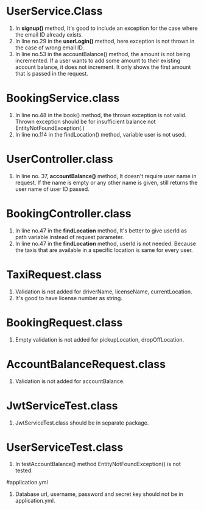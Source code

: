 # UserService.Class

1. In **signup()** method, It's good to include an exception for the case where the email ID already exists.
2. In line no.29 in the **userLogin()** method, here exception is not thrown in the case of wrong email ID.
3. In line no.53 in the accountBalance() method, the amount is not being incremented. If a user wants to add some amount to their existing account balance, it does not increment. It only shows the first amount that is passed in the request.

# BookingService.class

1. In line no.48 in the book() method, the thrown exception is not valid. Thrown exception should be for insufficient balance not EntityNotFoundException(.)
2. In line no.114 in the findLocation() method, variable user is not used.

# UserController.class

1. In line no. 37, **accountBalance()** method, It doesn't require user name in request. If the name is empty or any other name is given, still returns the user name of user ID passed. 

# BookingController.class

1. In line no.47 in the **findLocation** method, It's better to give userId as path variable instead of request parameter.
2. In line no.47 in the **findLocation** method, userId is not needed. Because the taxis that are available in a specific location is same for every user.


#  TaxiRequest.class

1. Validation is not added for driverName, licenseName, currentLocation.
2. It's good to have license number as string.

#  BookingRequest.class

1. Empty validation is not added for pickupLocation, dropOffLocation.

#  AccountBalanceRequest.class

1. Validation is not added for accountBalance.

#  JwtServiceTest.class

1. JwtServiceTest.class should be in separate package.

#  UserServiceTest.class

1. In testAccountBalance() method EntityNotFoundException() is not tested.

#application.yml

1. Database url, username, password and secret key should not be in application.yml.







